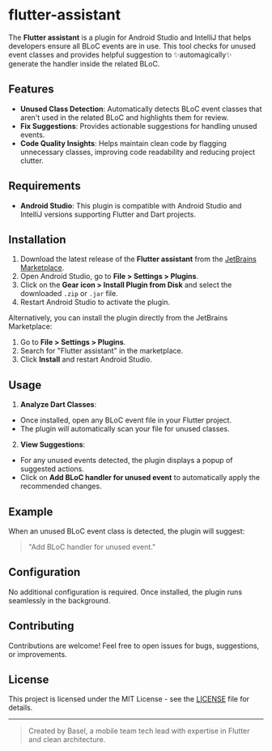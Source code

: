 # flutter-assistant

<!-- Plugin description -->
The **Flutter assistant** is a plugin for Android Studio and IntelliJ that helps developers ensure all BLoC events are in use. This tool checks for unused event classes and provides helpful suggestion to ✨automagically✨ generate the handler inside the related BLoC.
<!-- Plugin description end -->

## Features

- **Unused Class Detection**: Automatically detects BLoC event classes that aren't used in the related BLoC and highlights them for review.
- **Fix Suggestions**: Provides actionable suggestions for handling unused events.
- **Code Quality Insights**: Helps maintain clean code by flagging unnecessary classes, improving code readability and reducing project clutter.

## Requirements

- **Android Studio**: This plugin is compatible with Android Studio and IntelliJ versions supporting Flutter and Dart projects.

## Installation

1. Download the latest release of the **Flutter assistant** from the [JetBrains Marketplace](https://plugins.jetbrains.com/).
2. Open Android Studio, go to **File > Settings > Plugins**.
3. Click on the **Gear icon > Install Plugin from Disk** and select the downloaded `.zip` or `.jar` file.
4. Restart Android Studio to activate the plugin.

Alternatively, you can install the plugin directly from the JetBrains Marketplace:

1. Go to **File > Settings > Plugins**.
2. Search for "Flutter assistant" in the marketplace.
3. Click **Install** and restart Android Studio.

## Usage

1. **Analyze Dart Classes**:
  - Once installed, open any BLoC event file in your Flutter project.
  - The plugin will automatically scan your file for unused classes.

2. **View Suggestions**:
  - For any unused events detected, the plugin displays a popup of suggested actions.
  - Click on **Add BLoC handler for unused event** to automatically apply the recommended changes.

## Example

When an unused BLoC event class is detected, the plugin will suggest:

> "Add BLoC handler for unused event."

## Configuration

No additional configuration is required. Once installed, the plugin runs seamlessly in the background.

## Contributing

Contributions are welcome! Feel free to open issues for bugs, suggestions, or improvements.

## License

This project is licensed under the MIT License - see the [LICENSE](LICENSE) file for details.

---

> Created by Basel, a mobile team tech lead with expertise in Flutter and clean architecture.
